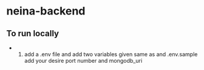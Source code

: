 # neina-backend

## To run locally
- 1. add a .env file and add two variables given same as and .env.sample add your desire port number and mongodb_uri
